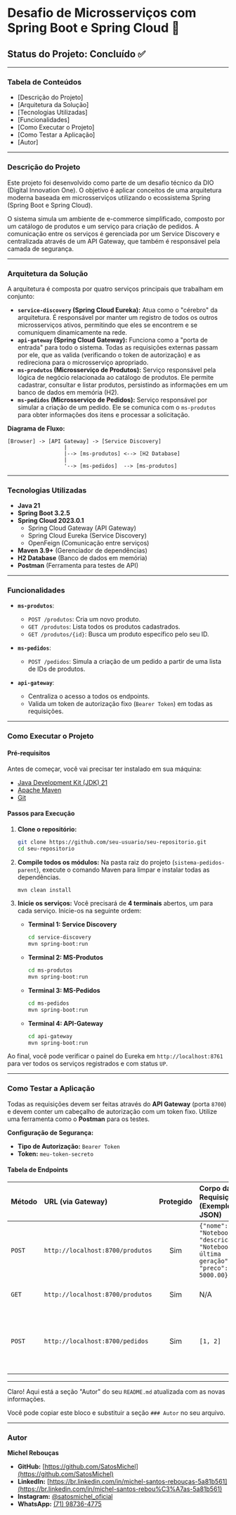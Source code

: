 # Desafio de Microsserviços com Spring Boot e Spring Cloud 🚀

## Status do Projeto: Concluído ✅

-----

### Tabela de Conteúdos

  * [Descrição do Projeto]
  * [Arquitetura da Solução]
  * [Tecnologias Utilizadas]
  * [Funcionalidades]
  * [Como Executar o Projeto]
  * [Como Testar a Aplicação]
  * [Autor]

-----

### Descrição do Projeto

Este projeto foi desenvolvido como parte de um desafio técnico da DIO (Digital Innovation One). O objetivo é aplicar conceitos de uma arquitetura moderna baseada em microsserviços utilizando o ecossistema Spring (Spring Boot e Spring Cloud).

O sistema simula um ambiente de e-commerce simplificado, composto por um catálogo de produtos e um serviço para criação de pedidos. A comunicação entre os serviços é gerenciada por um Service Discovery e centralizada através de um API Gateway, que também é responsável pela camada de segurança.

-----

### Arquitetura da Solução

A arquitetura é composta por quatro serviços principais que trabalham em conjunto:

  * **`service-discovery` (Spring Cloud Eureka):** Atua como o "cérebro" da arquitetura. É responsável por manter um registro de todos os outros microsserviços ativos, permitindo que eles se encontrem e se comuniquem dinamicamente na rede.
  * **`api-gateway` (Spring Cloud Gateway):** Funciona como a "porta de entrada" para todo o sistema. Todas as requisições externas passam por ele, que as valida (verificando o token de autorização) e as redireciona para o microsserviço apropriado.
  * **`ms-produtos` (Microsserviço de Produtos):** Serviço responsável pela lógica de negócio relacionada ao catálogo de produtos. Ele permite cadastrar, consultar e listar produtos, persistindo as informações em um banco de dados em memória (H2).
  * **`ms-pedidos` (Microsserviço de Pedidos):** Serviço responsável por simular a criação de um pedido. Ele se comunica com o `ms-produtos` para obter informações dos itens e processar a solicitação.

**Diagrama de Fluxo:**

```
[Browser] -> [API Gateway] -> [Service Discovery]
                  |
                  |--> [ms-produtos] <--> [H2 Database]
                  |
                  '--> [ms-pedidos]  --> [ms-produtos]
```

-----

### Tecnologias Utilizadas

  - **Java 21**
  - **Spring Boot 3.2.5**
  - **Spring Cloud 2023.0.1**
      - Spring Cloud Gateway (API Gateway)
      - Spring Cloud Eureka (Service Discovery)
      - OpenFeign (Comunicação entre serviços)
  - **Maven 3.9+** (Gerenciador de dependências)
  - **H2 Database** (Banco de dados em memória)
  - **Postman** (Ferramenta para testes de API)

-----

### Funcionalidades

  - **`ms-produtos`**:

      - `POST /produtos`: Cria um novo produto.
      - `GET /produtos`: Lista todos os produtos cadastrados.
      - `GET /produtos/{id}`: Busca um produto específico pelo seu ID.

  - **`ms-pedidos`**:

      - `POST /pedidos`: Simula a criação de um pedido a partir de uma lista de IDs de produtos.

  - **`api-gateway`**:

      - Centraliza o acesso a todos os endpoints.
      - Valida um token de autorização fixo (`Bearer Token`) em todas as requisições.

-----

### Como Executar o Projeto

#### Pré-requisitos

Antes de começar, você vai precisar ter instalado em sua máquina:

  - [Java Development Kit (JDK) 21](https://www.oracle.com/java/technologies/downloads/%23jdk21-windows)
  - [Apache Maven](https://maven.apache.org/download.cgi)
  - [Git](https://git-scm.com/downloads)

#### Passos para Execução

1.  **Clone o repositório:**

    ```bash
    git clone https://github.com/seu-usuario/seu-repositorio.git
    cd seu-repositorio
    ```

2.  **Compile todos os módulos:**
    Na pasta raiz do projeto (`sistema-pedidos-parent`), execute o comando Maven para limpar e instalar todas as dependências.

    ```bash
    mvn clean install
    ```

3.  **Inicie os serviços:**
    Você precisará de **4 terminais** abertos, um para cada serviço. Inicie-os na seguinte ordem:

      * **Terminal 1: Service Discovery**
        ```bash
        cd service-discovery
        mvn spring-boot:run
        ```
      * **Terminal 2: MS-Produtos**
        ```bash
        cd ms-produtos
        mvn spring-boot:run
        ```
      * **Terminal 3: MS-Pedidos**
        ```bash
        cd ms-pedidos
        mvn spring-boot:run
        ```
      * **Terminal 4: API-Gateway**
        ```bash
        cd api-gateway
        mvn spring-boot:run
        ```

Ao final, você pode verificar o painel do Eureka em `http://localhost:8761` para ver todos os serviços registrados e com status `UP`.

-----

### Como Testar a Aplicação

Todas as requisições devem ser feitas através do **API Gateway** (porta `8700`) e devem conter um cabeçalho de autorização com um token fixo. Utilize uma ferramenta como o **Postman** para os testes.

**Configuração de Segurança:**

  - **Tipo de Autorização:** `Bearer Token`
  - **Token:** `meu-token-secreto`

#### Tabela de Endpoints

| Método | URL (via Gateway) | Protegido | Corpo da Requisição (Exemplo JSON) | Descrição |
| :--- | :--- | :---: | :--- | :--- |
| `POST` | `http://localhost:8700/produtos` | Sim | `{"nome": "Notebook", "descricao": "Notebook de última geração", "preco": 5000.00}` | Cria um novo produto. |
| `GET` | `http://localhost:8700/produtos` | Sim | N/A | Lista todos os produtos. |
| `POST` | `http://localhost:8700/pedidos` | Sim | `[1, 2]` | Cria um novo pedido com os produtos de ID 1 e 2. |

-----

Claro\! Aqui está a seção "Autor" do seu `README.md` atualizada com as novas informações.

Você pode copiar este bloco e substituir a seção `### Autor` no seu arquivo.

-----

### Autor

**Michel Rebouças**

  * **GitHub:** [https://github.com/SatosMichel](https://github.com/SatosMichel)
  * **LinkedIn:** [https://br.linkedin.com/in/michel-santos-rebouças-5a81b561](https://br.linkedin.com/in/michel-santos-rebou%C3%A7as-5a81b561)
  * **Instagram:** [@satosmichel\_oficial](https://www.instagram.com/satosmichel_oficial)
  * **WhatsApp:** [(71) 98736-4775](https://web.whatsapp.com/send?phone=557187364775)